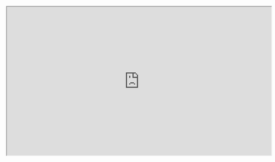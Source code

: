 <iframe src="https://docs.mlrun.org/en/latest/tutorial/01-mlrun-basics.html" height="405" width="720">
</iframe>